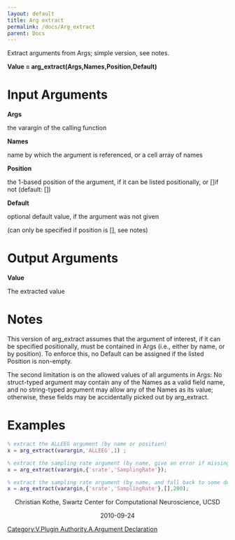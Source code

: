 ```yaml
---
layout: default
title: Arg extract
permalink: /docs/Arg_extract
parent: Docs
---
```


Extract arguments from Args; simple version, see notes.

**Value = arg_extract(Args,Names,Position,Default)**

# Input Arguments

**Args**

the varargin of the calling function

**Names**

name by which the argument is referenced, or a cell array of names

**Position**

the 1-based position of the argument, if it can be listed positionally,
or \[\]if not (default: \[\])

**Default**

optional default value, if the argument was not given

(can only be specified if position is \[\], see notes)

# Output Arguments

**Value**

The extracted value

# Notes

This version of arg_extract assumes that the argument of interest, if
it can be specified positionally, must be contained in Args (i.e.,
either by name, or by position). To enforce this, no Default can be
assigned if the listed Position is non-empty.

The second limitation is on the allowed values of all arguments in Args:
No struct-typed argument may contain any of the Names as a valid field
name, and no string-typed argument may allow any of the Names as its
value; otherwise, these fields may be accidentally picked out by
arg_extract.

# Examples

``` Matlab
% extract the ALLEEG argument (by name or position)
x = arg_extract(varargin,'ALLEEG',1) ;

% extract the sampling rate argument (by name, give an error if missing)
x = arg_extract(varargin,{'srate','SamplingRate'});

% extract the sampling rate argument (by name, and fall back to some default if missing)
x = arg_extract(varargin,{'srate','SamplingRate'},[],200);
```

<center>

Christian Kothe, Swartz Center for Computational Neuroscience, UCSD

</center>

<center>

2010-09-24

</center>

[Category:V.Plugin Authority.A.Argument
Declaration](/Category:V.Plugin_Authority.A.Argument_Declaration "wikilink")